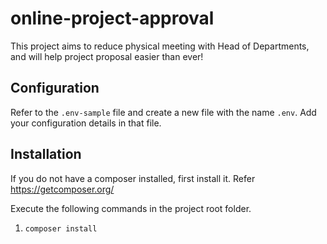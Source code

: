 # online-project-approval

This project aims to reduce physical meeting with Head of Departments, and will help project proposal easier than ever!


## Configuration
Refer to the `.env-sample` file and create a new file with the name `.env`. Add your configuration details in that file.

## Installation

If you do not have a composer installed, first install it. Refer https://getcomposer.org/

Execute the following commands in the project root folder.
1. `composer install`

